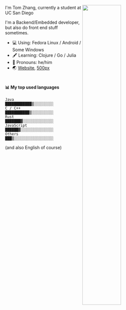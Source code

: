 [<img align="right" width="50%" src="https://github-readme-stats.vercel.app/api?username=Shuzhengz&count_private=true&show_icons=true&title_color=fff&icon_color=79ff97&text_color=9f9f9f&bg_color=151515">](https://metrics.lecoq.io/shuzhengz)
  
I'm Tom Zhang, currently a student at UC San Diego

I'm a Backend/Embedded developer, but also do front end stuff sometimes.

- :computer: Using: Fedora Linux / Android / Some Windows
- :fountain_pen: Learning: Clojure / Go / Julia
- :man: Pronouns: he/him
- :earth_asia: [Website](https://github.com/Shuzhengz), [500px](https://500px.com/p/shuzhengz)

#

#### :bar_chart: My top used languages

<!--START_SECTION:waka-->
```text
Java          ████████████▒░░░░░░░░░
C / C++       ███████████▒░░░░░░░░░░
Rust          ███████▓░░░░░░░░░░░░░░
JavaScript    ██████▓░░░░░░░░░░░░░░░
Others        ███▒░░░░░░░░░░░░░░░░░░
```
<!--END_SECTION:waka-->

(and also English of course)
